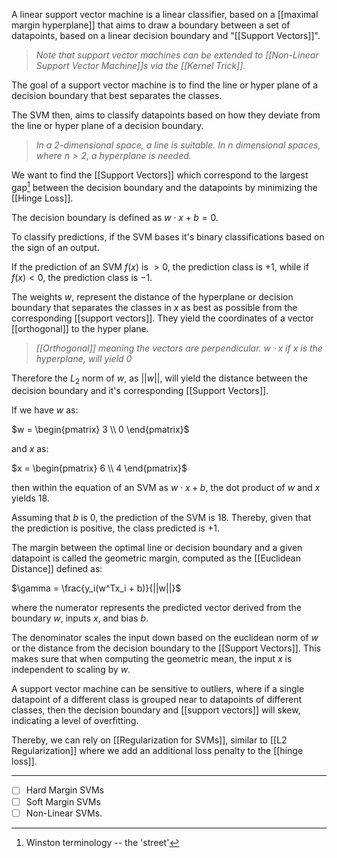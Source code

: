 A linear support vector machine is a linear classifier, based on a [[maximal margin hyperplane]] that aims to draw a boundary between a set of datapoints, based on a linear decision boundary and "[[Support Vectors]]".

> *Note that support vector machines can be extended to [[Non-Linear Support Vector Machine]]s via the [[Kernel Trick]].*

The goal of a support vector machine is to find the line or hyper plane of a decision boundary that best separates the classes.

The SVM then, aims to classify datapoints based on how they deviate from the line or hyper plane of a decision boundary.

> *In a 2-dimensional space, a line is suitable. In $n$ dimensional spaces, where $n > 2$, a hyperplane is needed.*

We want to find the [[Support Vectors]] which correspond to the largest gap[^1] between the decision boundary and the datapoints by minimizing the [[Hinge Loss]].

The decision boundary is defined as $w \cdot x + b = 0$.

To classify predictions, if the SVM bases it's binary classifications based on the sign of an output. 

If the prediction of an SVM $f(x)$ is $>0$, the prediction class is $+1$, while if $f(x) < 0$, the prediction class is $-1$.

The weights $w$, represent the distance of the hyperplane or decision boundary that separates the classes in $x$ as best as possible from the corresponding [[support vectors]]. They yield the coordinates of a vector [[orthogonal]] to the hyper plane.

> *[[Orthogonal]] meaning the vectors are perpendicular. 
> $w \cdot x$ if $x$ is the hyperplane, will yield $0$*

Therefore the $L_2$ norm of $w$, as $||w||$, will yield the distance between the decision boundary and it's corresponding [[Support Vectors]].

If we have $w$ as:

$w = \begin{pmatrix} 3 \\ 0 \end{pmatrix}$

and $x$ as:

$x = \begin{pmatrix} 6 \\ 4 \end{pmatrix}$

then within the equation of an SVM as $w \cdot x + b$, the dot product of $w$ and $x$ yields $18$.

Assuming that $b$ is $0$, the prediction of the SVM is $18$. Thereby, given that the prediction is positive, the class predicted is $+1$.

The margin between the optimal line or decision boundary and a given datapoint is called the geometric margin, computed as the [[Euclidean Distance]] defined as:

$\gamma = \frac{y_i(w^Tx_i + b)}{||w||}$

where the numerator represents the predicted vector derived from the boundary $w$, inputs $x$, and bias $b$.

The denominator scales the input down based on the euclidean norm of $w$ or the distance from the decision boundary to the [[Support Vectors]]. This makes sure that when computing the geometric mean, the input $x$ is independent to scaling by $w$.

A support vector machine can be sensitive to outliers, where if a single datapoint of a different class is grouped near to datapoints of different classes, then the decision boundary and [[support vectors]] will skew, indicating a level of overfitting.

Thereby, we can rely on [[Regularization for SVMs]], similar to [[L2 Regularization]] where we add an additional loss penalty to the [[hinge loss]].

[^1]: Winston terminology -- the 'street' 


___


- [ ] Hard Margin SVMs
- [ ] Soft Margin SVMs
- [ ] Non-Linear SVMs.